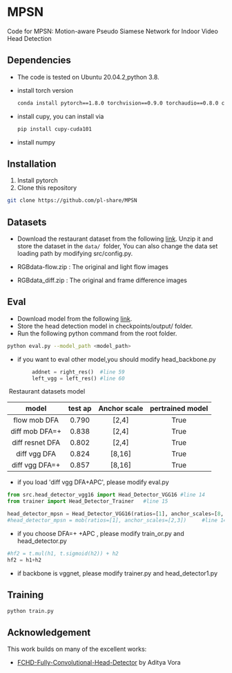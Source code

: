 # MPSN
Code for MPSN: Motion-aware Pseudo Siamese Network for Indoor Video Head Detection

## Dependencies
- The code is tested on Ubuntu 20.04.2,python 3.8.

- install torch version 

  ```bash
  conda install pytorch==1.8.0 torchvision==0.9.0 torchaudio==0.8.0 cudatoolkit=11.1 -c pytorch -c conda-forge
  ```

- install cupy, you can install via 

  ```bash
  pip install cupy-cuda101
  ```
- install numpy

## Installation
 1. Install pytorch
 2. Clone this repository
  ```bash
  git clone https://github.com/pl-share/MPSN
  ```
  

## Datasets

- Download the restaurant dataset from the following [link](https://drive.google.com/drive/folders/1NBfgT20ePGDk2iW5aF_T61-yIvwEKvfd). Unzip it and store the dataset in the `data/ `folder, You can also change the data set loading path by modifying src/config.py.

- RGBdata-flow.zip : The original and light flow images

- RGBdata_diff.zip : The original and frame difference images



## Eval

- Download model from the following [link](https://drive.google.com/drive/folders/14M5tHUYqraaNP2GmxDYGED4ja91pSR2J?usp=sharing).
- Store the head detection model in checkpoints/output/ folder.
- Run the following python command from the root folder.

```Bash
python eval.py --model_path <model_path>
```

- if you want to eval other model,you should modify head_backbone.py 

```python 
        addnet = right_res()  #line 59
        left_vgg = left_res() #line 60
```

​	Restaurant datasets model

|        model        | test ap | Anchor scale | pertrained model |
| :-----------------: | :-----: | :----------: | :--------------: |
|  flow mob DFA  |  0.790  |    [2,4]     |       True       |
| diff mob DFA=+|  0.838  |    [2,4]     |       True       |
| diff resnet DFA|  0.802  |    [2,4]     |       True       |
|  diff vgg DFA  |  0.824  |    [8,16]    |       True       |
|diff vgg DFA=+ |0.857|[8,16]|True|

- if you load 'diff vgg DFA+APC',  please modify eval.py

```python
from src.head_detector_vgg16 import Head_Detector_VGG16 #line 14
from trainer import Head_Detector_Trainer   #line 15

head_detector_mpsn = Head_Detector_VGG16(ratios=[1], anchor_scales=[8, 16])    #line 142													 #line 142
#head_detector_mpsn = mob(ratios=[1], anchor_scales=[2,3])     #line 143
```
- if you choose DFA=+ +APC , please modify train_or.py and head_detector.py

```python
#hf2 = t.mul(h1, t.sigmoid(h2)) + h2
hf2 = h1+h2
```
- if backbone is vggnet, please modify trainer.py and head_detector1.py

## Training

```Bash
python train.py
```
## Acknowledgement

This work builds on many of the excellent works:
- [FCHD-Fully-Convolutional-Head-Detector](https://github.com/aditya-vora/FCHD-Fully-Convolutional-Head-Detector) by Aditya Vora

